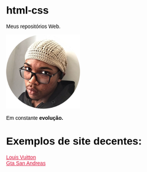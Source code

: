 # html-css
<style>
    body{
       
        color: black;
        font-family: Arial, Helvetica, sans-serif;
    }
    a{
        color: crimson;
    }
    img{
       width:200px;
       height:200px;
    }
</style>
 Meus repositórios Web.

 <img src="eu.png" alt="Thiago da Silva">

 Em constante <strong>evolução.</strong>

<h1>Exemplos de site decentes:</h1>

<a target="_blank" href="https://thigadasilva.github.io/html-css/desafios/tempo/">Louis Vuitton</a> <br>
<a target="_blank" href="https://thigadasilva.github.io/html-css/desafios/d010/">Gta San Andreas</a>